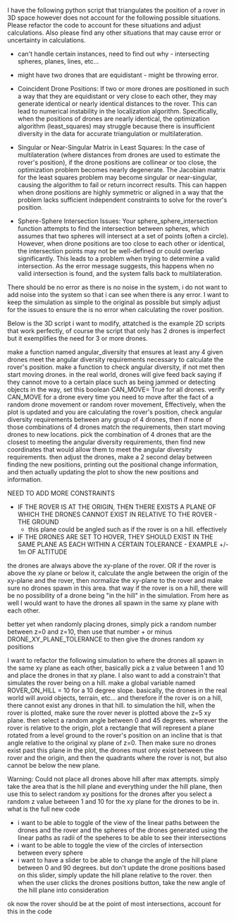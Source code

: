 I have the following python script that triangulates the position of a rover in 3D space however does not account for the following possible situations. Please refactor the code to account for these situations and adjust calculations. Also please find any other situations that may cause error or uncertainty in calculations.

- can't handle certain instances, need to find out why - intersecting spheres, planes, lines, etc...
- might have two drones that are equidistant - might be throwing error.


- Coincident Drone Positions:
If two or more drones are positioned in such a way that they are equidistant or very close to each other, they may generate identical or nearly identical distances to the rover. This can lead to numerical instability in the localization algorithm. Specifically, when the positions of drones are nearly identical, the optimization algorithm (least_squares) may struggle because there is insufficient diversity in the data for accurate triangulation or multilateration.

- Singular or Near-Singular Matrix in Least Squares:
In the case of multilateration (where distances from drones are used to estimate the rover's position), if the drone positions are collinear or too close, the optimization problem becomes nearly degenerate. The Jacobian matrix for the least squares problem may become singular or near-singular, causing the algorithm to fail or return incorrect results. This can happen when drone positions are highly symmetric or aligned in a way that the problem lacks sufficient independent constraints to solve for the rover's position.

- Sphere-Sphere Intersection Issues:
Your sphere_sphere_intersection function attempts to find the intersection between spheres, which assumes that two spheres will intersect at a set of points (often a circle). However, when drone positions are too close to each other or identical, the intersection points may not be well-defined or could overlap significantly. This leads to a problem when trying to determine a valid intersection. As the error message suggests, this happens when no valid intersection is found, and the system falls back to multilateration.


There should be no error as there is no noise in the system, i do not want to add noise into the system so that i can see when there is any error. I want to keep the simulation as simple to the original as possible but simply adjust for the issues to ensure the is no error when calculating the rover position.

Below is the 3D script i want to modify, attatched is the example 2D scripts that work perfectly, of course the script that only has 2 drones is imperfect but it exemplifies the need for 3 or more drones.


make a function named angular_diversity that ensures at least any 4 given drones meet the angular diversity requirements necessary to calculate the rover's position. make  a function to check angular diversity, if not met then start moving drones. in the real world, drones will give feed back saying if they cannot move to a certain place such as being jammed or detecting objects in the way, set this boolean CAN_MOVE= True for all drones. verify CAN_MOVE for a drone every time you need to move after the fact of a random drone movement or random rover movement, Effectively, when the plot is updated and you are calculating the rover's position, check angular diversity requirements between any group of 4 drones, then if none of those combinations of 4 drones match the requirements, then start moving drones to new locations. pick the combination of 4 drones that are the closest to meeting the angular diversity requirements, then find new coordinates that would allow them to meet the angular diversity requirements. then adjust the drones, make a 2 second delay between finding the new positions, printing out the positional change information, and then actually updating the plot to show the new positions and information. 


NEED TO ADD MORE CONSTRAINTS

- IF THE ROVER IS AT THE ORIGIN, THEN THERE EXISTS A PLANE OF WHICH THE DRONES CANNOT EXIST IN RELATIVE TO THE ROVER - THE GROUND
  - this plane could be angled such as if the rover is on a hill. effectively
- IF THE DRONES ARE SET TO HOVER, THEY SHOULD EXIST IN THE SAME PLANE AS EACH WITHIN A CERTAIN TOLERANCE - EXAMPLE +/- 1m OF ALTITUDE

the drones are always above the xy-plane of the rover. OR if the rover is above the xy plane or below it, calculate the angle between the origin of the xy-plane and the rover, then normalize the xy-plane to the rover and make sure no drones spawn in this area. that way if the rover is on a hill, there will be no possibility of a drone being "in the hill" in the simulation. From here as well I would want to have the drones all spawn in the same xy plane with each other.



better yet when randomly placing drones, simply pick a random number between z=0 and z=10, then use that number + or minus DRONE_XY_PLANE_TOLERANCE to then give the drones random xy positions



I want to refactor the following simulation to where the drones all spawn in the same xy plane as each other, basically pick a z value between 1 and 10 and place the drones in that xy plane. I also want to add a constrain't that simulates the rover being on a hill. make a global variable named ROVER_ON_HILL = 10 for a 10 degree slope. basically, the drones in the real world will avoid objects, terrain, etc... and therefore if the rover is on a hill, there cannot exist any drones in that hill. to simulation the hill, when the rover is plotted, make sure the rover never is plotted above the z=5 xy plane. then select a random angle between 0 and 45 degrees. wherever the rover is relative to the origin, plot a rectangle that will represent a plane rotated from a level ground to the rover's position on an incline that is that angle relative to the original xy plane of z=0. Then make sure no drones exist past this plane in the plot, the drones must only exist between the rover and the origin, and then the quadrants where the rover is not, but also cannot be below the new plane.



Warning: Could not place all drones above hill after max attempts. simply take the area that is the hill plane and everything under the hill plane, then use this to select random xy positions for the drones after you select a random z value between 1 and 10 for the xy plane for the drones to be in. what is the full new code



- i want to be able to toggle of the view of the linear paths between the drones and the rover and the spheres of the drones generated using the linear paths as radii of the speheres to be able to see their intersections
- i want to be able to toggle the view of the circles of intersection between every sphere
- i want to have a slider to be able to change the angle of the hill plane between 0 and 90 degrees. but don't update the drone positions based on this slider, simply update the hill plane relative to the rover. then when the user clicks the drones positions button, take the new angle of the hill plane into consideration


ok now the rover should be at the point of most intersections, account for this in the code